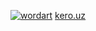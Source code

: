 [![wordart](https://github.com/user-attachments/assets/40e71b66-4959-4bd5-8a0d-1382c47b4911)](https://kero.uz)
[kero.uz](https://kero.uz)
